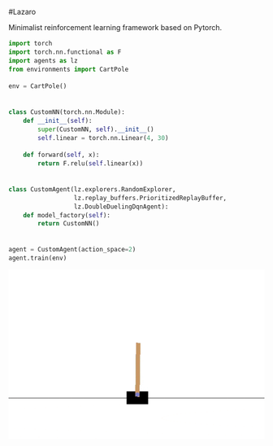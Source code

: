 #Lazaro

Minimalist reinforcement learning framework based on Pytorch.

```python
import torch
import torch.nn.functional as F
import agents as lz
from environments import CartPole

env = CartPole()


class CustomNN(torch.nn.Module):
    def __init__(self):
        super(CustomNN, self).__init__()
        self.linear = torch.nn.Linear(4, 30)

    def forward(self, x):
        return F.relu(self.linear(x))


class CustomAgent(lz.explorers.RandomExplorer,
                  lz.replay_buffers.PrioritizedReplayBuffer,
                  lz.DoubleDuelingDqnAgent):
    def model_factory(self):
        return CustomNN()


agent = CustomAgent(action_space=2)
agent.train(env)
```

![](docs/cartpole.gif)
